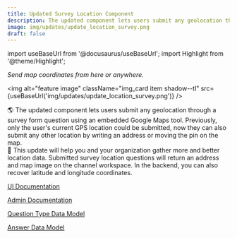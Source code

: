 ```yaml
---
title: Updated Survey Location Component
description: The updated component lets users submit any geolocation through the survey form question using an embedded Google Maps tool. Previously, only the user's current GPS location could be submitted, now they can also submit any other location by writing an address or moving the pin on the map.  This update will help you and your organization gather more and better location data. Submitted survey location questions will return an address and map image on the channel workspace. In the backend, you can recover latitude and longitude coordinates.
image: img/updates/update_location_survey.png
draft: false
---
```


import useBaseUrl from '@docusaurus/useBaseUrl'; 
import Highlight from '@theme/Highlight';

<div className="align-center">
<div className="card">
<div className="card__header">

<span className="hero__subtitle"><em>

Send map coordinates from here or anywhere.

</em></span>

</div>
<div className="card__image">

<img alt="feature image" className="img_card item shadow--tl" src={useBaseUrl('img/updates/update_location_survey.png')} />
<br/>

</div>
<div className="card__body">

🌎 The updated component lets users submit any geolocation through a survey form question using an embedded Google Maps tool. Previously, only the user's current GPS location could be submitted, now they can also submit any other location by writing an address or moving the pin on the map.  
📍 This update will help you and your organization gather more and better location data. Submitted survey location questions will return an address and map image on the channel workspace. In the backend, you can also recover latitude and longitude coordinates.

</div>
<div className="card__footer text-center align-padding-center">

<a className="button button--info button--block" href="/docs/documentation/client/surveys#location">UI Documentation</a>
<br/>

<a className="button button--info button--block" href="/docs/documentation/admin/survey/components/location">Admin Documentation</a>
<br/>

<a className="button button--info button--block" href="/docs/documentation/models/surveys/model_questionContentType#gps">Question Type Data Model</a>
<br/>

<a className="button button--info button--block" href="/docs/documentation/admin/tips/survey_gps_response">Answer Data Model</a>
<br/>


</div>
</div>
</div>
